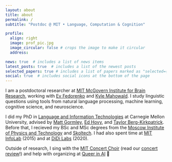 ```yaml
---
layout: about
title: about
permalink: /
subtitle: "Postdoc @ MIT • Language, Computation & Cognition"

profile:
  align: right
  image: prof_pic.jpg
  image_circular: false # crops the image to make it circular
  address: 

news: true  # includes a list of news items
latest_posts: true  # includes a list of the newest posts
selected_papers: true # includes a list of papers marked as "selected={true}"
social: true  # includes social icons at the bottom of the page
---
```


I am a postdoctoral researcher at [MIT McGovern Institute for Brain Research](https://mcgovern.mit.edu/), working with [Ev Fedorenko](https://evlab.mit.edu/) and [Kyle Mahowald](https://mahowak.github.io/). I study linguistic questions using tools from natural language processing, machine learning, cognitive science, and neuroscience.

I did my PhD in [Language and Information Technologies](http://www.lti.cs.cmu.edu/) at Carnegie Mellon University, advised by [Matt Gormley](http://www.cs.cmu.edu/~mgormley/), [Ed Hovy](http://www.cs.cmu.edu/~hovy/), and [Taylor Berg-Kirkpatrick](http://icebergnlp.github.io/). 
Before that, I recieved my BSc and MSc degrees from the [Moscow Institute of Physics and Technology](https://mipt.ru/english/) and [Skoltech](http://www.skoltech.ru/en/). I had also spent time at [MIT InfoLab](https://groups.csail.mit.edu/infolab/) (2015) and at [DiDi Labs](https://www.didiglobal.com/science/ailabs) (2020).

Outside of research, I sing with the [MIT Concert Choir](http://web.mit.edu/21m401/www/) (read our [concert review](https://www.classical-scene.com/2023/04/10/let-there-be-light-at-kresge/)!) and help with organizing at [Queer in AI](https://www.queerinai.com/) 🌈